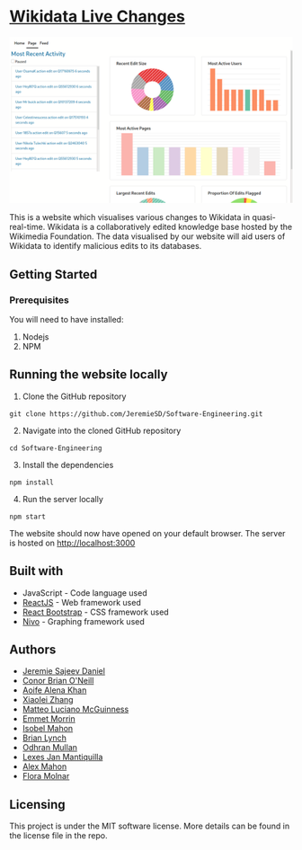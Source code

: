 # [Wikidata Live Changes](https://isobelm.github.io/Software-Engineering/)

![banner](data/Dashboard.gif)

This is a website which visualises various changes to Wikidata in quasi-real-time. Wikidata is a collaboratively edited knowledge base hosted by the Wikimedia Foundation. The data visualised by our website will aid users of Wikidata to identify malicious edits to its databases.

## Getting Started

### Prerequisites

You will need to have installed:

1. Nodejs
2. NPM

## Running the website locally

1. Clone the GitHub repository

```
git clone https://github.com/JeremieSD/Software-Engineering.git
```

2. Navigate into the cloned GitHub repository

```
cd Software-Engineering
```

3. Install the dependencies

```
npm install
```

4. Run the server locally

```
npm start
```

The website should now have opened on your default browser. The server is hosted on [http://localhost:3000](http://localhost:3000)

## Built with

* JavaScript - Code language used
* [ReactJS](https://reactjs.org/) - Web framework used
* [React Bootstrap](https://react-bootstrap.github.io/) - CSS framework used
* [Nivo](https://nivo.rocks/) - Graphing framework used

## Authors
* [Jeremie Sajeev Daniel](https://github.com/JeremieSD)
* [Conor Brian O'Neill](https://github.com/conoro24)
* [Aoife Alena Khan](https://github.com/aoife-K)
* [Xiaolei Zhang](https://github.com/Xiaoleiii)
* [Matteo Luciano McGuinness](https://github.com/m477301)
* [Emmet Morrin](https://github.com/Unimuspanet)
* [Isobel Mahon](https://github.com/isobelm)
* [Brian Lynch](https://github.com/brianlunch)
* [Odhran Mullan](https://github.com/omullan)
* [Lexes Jan Mantiquilla](https://github.com/lexesjan)
* [Alex Mahon](https://github.com/Juuiko)
* [Flora Molnar](https://github.com/flora-m)

## Licensing 
This project is under the MIT software license. More details can be found in the license file in the repo.
